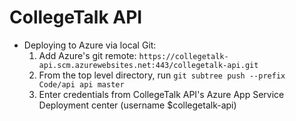 # CollegeTalk API

-   Deploying to Azure via local Git:
    1. Add Azure's git remote: `https://collegetalk-api.scm.azurewebsites.net:443/collegetalk-api.git`
    2. From the top level directory, run `git subtree push --prefix Code/api api master`
    3. Enter credentials from CollegeTalk API's Azure App Service Deployment center (username $collegetalk-api)
